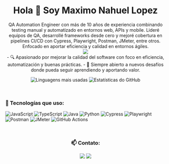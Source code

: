 <h1 align="center">Hola 👋 Soy Maximo Nahuel Lopez </h1>

<div align="center">
    QA Automation Engineer con más de 10 años de experiencia combinando testing manual y
    automatizado en entornos web, APIs y mobile. Lideré equipos de QA, desarrollé frameworks
    desde cero y mejoré cobertura en pipelines CI/CD con Cypress, Playwright, Postman, JMeter,
    entre otros. Enfocado en aportar eficiencia y calidad en entornos ágiles.
    <br>
  <a href="https://drive.google.com/file/d/1dtCT7gCESsOlKTsVoY_13Zzmkb43wFoS/view?usp=sharing">
    <img src="https://img.shields.io/badge/-Ver%20mi%20CV-blue?style=for-the-badge">
  </a>
    <br>
    - 🔍 Apasionado por mejorar la calidad del software con foco en eficiencia, automatización y buenas prácticas.
    - 🚀 Siempre abierto a nuevos desafíos donde pueda seguir aprendiendo y aportando valor.
</div> 

<p align="center">
  <img src="https://github-readme-stats.vercel.app/api/top-langs/?username=maximolpz&layout=compact&langs_count=7&theme=tokyonight" alt="Linguagens mais usadas"/>
  <img src="https://github-readme-stats.vercel.app/api?username=maximolpz&show_icons=true&theme=tokyonight&count_private=true" alt="Estatísticas do GitHub"/>
</p>

<br>

### 🚀 Tecnologías que uso:

![JavaScript](https://img.shields.io/badge/-JavaScript-F7DF1E?style=for-the-badge&logo=javascript&logoColor=000)
![TypeScript](https://img.shields.io/badge/-TypeScript-007ACC?style=for-the-badge&logo=typescript&logoColor=fff)
![Java](https://img.shields.io/badge/-Java-ED8B00?style=for-the-badge&logo=openjdk&logoColor=fff)
![Python](https://img.shields.io/badge/-Python-3776AB?style=for-the-badge&logo=python&logoColor=fff)
![Cypress](https://img.shields.io/badge/-Cypress-17202C?style=for-the-badge&logo=cypress&logoColor=fff)
![Playwright](https://img.shields.io/badge/-Playwright-45ba63?style=for-the-badge&logo=playwright&logoColor=fff)
![Postman](https://img.shields.io/badge/-Postman-FF6C37?style=for-the-badge&logo=postman&logoColor=fff)
![JMeter](https://img.shields.io/badge/-JMeter-D22128?style=for-the-badge&logo=apachejmeter&logoColor=fff)
![GitHub Actions](https://img.shields.io/badge/-GitHub%20Actions-2088FF?style=for-the-badge&logo=github-actions&logoColor=white)


<br>

<h3 align="center">📫 Contato:</h3>

<p align="center">
  <a href="mailto:max.lpz88@icloud.com"><img src="https://img.shields.io/badge/-Gmail-D14836?style=for-the-badge&logo=gmail&logoColor=white"></a>
  <a href="https://linkedin.com/in/maximonahuellopez" target="_blank"><img src="https://img.shields.io/badge/-LinkedIn-%230077B5?style=for-the-badge&logo=linkedin&logoColor=white" target="_blank"></a>
</p>
